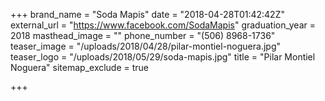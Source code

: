 +++
brand_name = "Soda Mapis"
date = "2018-04-28T01:42:42Z"
external_url = "https://www.facebook.com/SodaMapis"
graduation_year = 2018
masthead_image = ""
phone_number = "(506) 8968-1736"
teaser_image = "/uploads/2018/04/28/pilar-montiel-noguera.jpg"
teaser_logo = "/uploads/2018/05/29/soda-mapis.jpg"
title = "Pilar Montiel Noguera"
sitemap_exclude = true

+++
